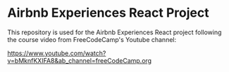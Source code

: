 # Airbnb Experiences React Project

This repository is used for the Airbnb Experiences React project following the course video from FreeCodeCamp's Youtube channel:

https://www.youtube.com/watch?v=bMknfKXIFA8&ab_channel=freeCodeCamp.org
